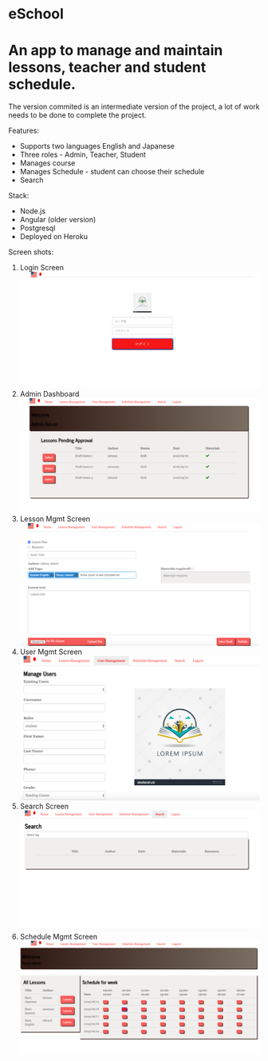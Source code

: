 # eSchool
# An app to manage and maintain lessons, teacher and student schedule.
The version commited is an intermediate version of the project, a lot of work needs to be done to complete the project.

Features:
* Supports two languages English and Japanese
* Three roles - Admin, Teacher, Student
* Manages course
* Manages Schedule - student can choose their schedule
* Search

Stack:
* Node.js
* Angular (older version)
* Postgresql
* Deployed on Heroku

Screen shots:
1. Login Screen
![alt text](https://github.com/pkr06/eSchool/blob/master/public/images/login.png)
2. Admin Dashboard
![alt text](https://github.com/pkr06/eSchool/blob/master/public/images/admin_dash.png)
3. Lesson Mgmt Screen
![alt text](https://github.com/pkr06/eSchool/blob/master/public/images/lesson_mgmt.png)
4. User Mgmt Screen
![alt text](https://github.com/pkr06/eSchool/blob/master/public/images/user_mgmt.png)
4. Search Screen
![alt text](https://github.com/pkr06/eSchool/blob/master/public/images/search.png)
4. Schedule Mgmt Screen
![alt text](https://github.com/pkr06/eSchool/blob/master/public/images/schedule_mgmt.png)
